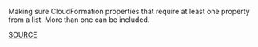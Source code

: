 Making sure CloudFormation properties that require at least one property from a list. More than one can be included.

[SOURCE](https://github.com/aws-cloudformation/cfn-python-lint)